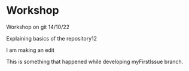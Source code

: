 # Workshop
Workshop on git 14/10/22

Explaining basics of the repository12

I am making an edit

This is something that happened while developing myFirstIssue branch.
